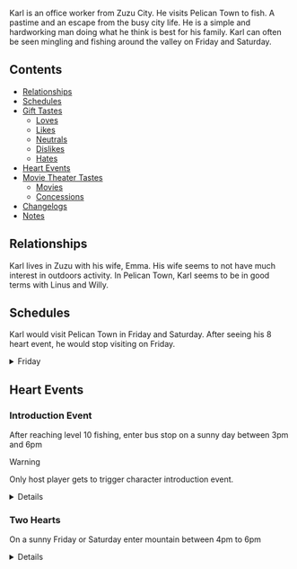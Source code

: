Karl is an office worker from Zuzu City. He visits Pelican Town to fish. A pastime and an escape from the busy city life. He is a simple and hardworking man doing what he think is best for his family. Karl can often be seen mingling and fishing around the valley on Friday and Saturday.

## Contents
* [Relationships](#relationships)
* [Schedules](#schedules)
* [Gift Tastes](#gift-tastes)
  * [Loves](#loves)
  * [Likes](#likes)
  * [Neutrals](#neutrals)
  * [Dislikes](#dislikes)
  * [Hates](#hates)
* [Heart Events](#heart-events)
* [Movie Theater Tastes](#move-theater-tastes)
  * [Movies](#movies)
  * [Concessions](#concessions)
* [Changelogs](#changelogs)
* [Notes](#Notes)

## Relationships
Karl lives in Zuzu with his wife, Emma. His wife seems to not have much interest in outdoors activity. In Pelican Town, Karl seems to be in good terms with Linus and Willy.

## Schedules
Karl would visit Pelican Town in Friday and Saturday. After seeing his 8 heart event, he would stop visiting on Friday.
<details>
<summary>Friday</summary>
<table>
<tr><th>Time</th><th>Location</th></tr>
<tr><td>14.00</td><td>From inside the bus goes to the beach's piers to fish</td></tr>
<tr><td>19.00</td><td>Goes to bus stop to catch a ride home</td></tr>
</table>
</details>

## Heart Events
### Introduction Event
After reaching level 10 fishing, enter bus stop on a sunny day between 3pm and 6pm

> [!WARNING]
> Only host player gets to trigger character introduction event.

<details>
<summary>Details</summary>
<par>
Player enters the bus stop and sees a cheerful Karl on his way to the bus. Karl noticed the player and decided to gives player an Iridium quality carp.
</par>
</details>

### Two Hearts 
On a sunny Friday or Saturday enter mountain between 4pm to 6pm

<details>
<summary>Details</summary>
<par>
Player enters mountain and sees Karl and Linus sitting in front of fireplace near Linus' tent. Upon noticing the player Karl invite player to join their little feast.
</par>
</details>
